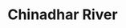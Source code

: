 ---
title: "Chinadhar River"
title_bn: "চিনাধার নদী"
description: "It started flowing from Kaliaghata and fall into Gatua Beel."
---